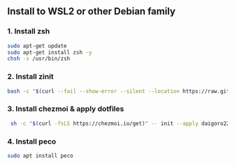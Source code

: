 ## Install to WSL2 or other Debian family
### 1. Install zsh
``` sh
sudo apt-get update
sudo apt-get install zsh -y
chsh -s /usr/bin/zsh
```
### 2. Install zinit
``` sh
bash -c "$(curl --fail --show-error --silent --location https://raw.githubusercontent.com/zdharma-continuum/zinit/HEAD/scripts/install.sh)"
```

### 3. Install chezmoi & apply dotfiles
``` sh
 sh -c "$(curl -fsLS https://chezmoi.io/get)" -- init --apply daigoro22
```

### 4. Install peco
``` sh
sudo apt install peco
```
